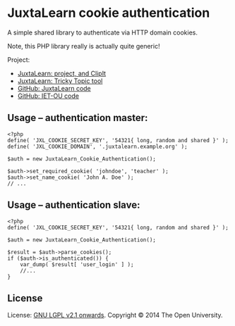 # JuxtaLearn cookie authentication

A simple shared library to authenticate via HTTP domain cookies.

Note, this PHP library really is actually quite generic!

Project:

* [JuxtaLearn: project, and ClipIt](http://juxtalearn.org)
* [JuxtaLearn: Tricky Topic tool](http://juxtalearn.net)
* [GitHub: JuxtaLearn code](https://github.com/juxtalearn)
* [GitHub: IET-OU code][ou-jxl]

## Usage – authentication master:

    <?php
    define( 'JXL_COOKIE_SECRET_KEY', '54321{ long, random and shared }' );
    define( 'JXL_COOKIE_DOMAIN', '.juxtalearn.example.org' );
    
    $auth = new JuxtaLearn_Cookie_Authentication();
    
    $auth->set_required_cookie( 'johndoe', 'teacher' );
    $auth->set_name_cookie( 'John A. Doe' );
    // ...

## Usage – authentication slave:

    <?php
    define( 'JXL_COOKIE_SECRET_KEY', '54321{ long, random and shared }' );
    
    $auth = new JuxtaLearn_Cookie_Authentication();
    
    $result = $auth->parse_cookies();
    if ($auth->is_authenticated()) {
        var_dump( $result[ 'user_login' ] );
        //...
    }

## License
License:  [GNU LGPL v2.1 onwards](http://gnu.org/licenses/lgpl-2.1.html).
Copyright © 2014 The Open University.

[ou-jxl]: https://github.com/IET-OU/oer-evidence-hub-org/tree/quiz/CR1/scaffold
[End]: http://example